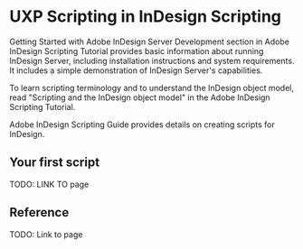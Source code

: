 # UXP Scripting in InDesign Scripting

Getting Started with Adobe InDesign Server Development section in Adobe InDesign Scripting Tutorial  provides basic information about running InDesign Server, including installation instructions and system requirements. It includes a simple demonstration of InDesign Server's capabilities.

To learn scripting terminology and to understand the InDesign object model, read "Scripting and the InDesign object model" in the Adobe InDesign Scripting Tutorial.

Adobe InDesign Scripting Guide provides details on creating scripts for InDesign.

## Your first script
TODO: LINK TO page

## Reference
TODO: Link to page